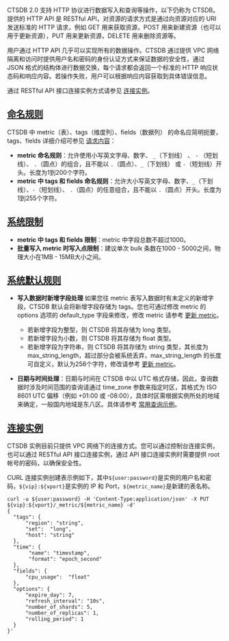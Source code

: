 
CTSDB 2.0 支持 HTTP 协议进行数据写入和查询等操作，以下仍称为 CTSDB。提供的 HTTP API 是 RESTful API，对资源的请求方式是通过向资源对应的 URI 发送标准的 HTTP 请求，例如 GET 用来获取资源，POST 用来新建资源（也可以用于更新资源），PUT 用来更新资源，DELETE 用来删除资源等。

用户通过 HTTP API 几乎可以实现所有的数据操作。CTSDB 通过提供 VPC 网络隔离和访问时提供用户名和密码的身份认证方式来保证数据的安全性，通过 JSON 格式的结构体进行数据交换，每个请求都会返回一个标准的 HTTP 响应状态码和响应内容。若操作失败，用户可以根据响应内容获取到具体错误信息。

通过 RESTful API 接口连接实例方式请参见 [连接实例](https://cloud.tencent.com/document/product/652/13538)。

## [命名规则](id:mmgz)
CTSDB 中 metric（表）、tags（维度列）、fields（数据列） 的命名应简明扼要，tags、fields 详细介绍可参见 [请求内容](https://cloud.tencent.com/document/product/652/70938#qqnr)：

- **metric 命名规则**：允许使用小写英文字母、数字、 `_`（下划线） 、 `-` （短划线）、 `.`（圆点）的组合，且不能以 `.`（圆点）、`_`（下划线） 或 `-`（短划线）开头。长度为1到200个字符。
- **metric 中 tags 和 fields 命名规则**：允许大小写英文字母、数字、`_`（下划线）、`-`（短划线）、 `.`（圆点）的任意组合，且不能以 `.`（圆点）开头。长度为1到255个字符。

## [系统限制](id:xtxz)
- **metric 中 tags 和 fields 限制**：metric 中字段总数不超过1000。
- **批量写入 metric 时写入点限制**：建议单次 bulk 条数在1000 - 5000之间，物理大小在1MB - 15MB大小之间。

## [系统默认规则](id:xtmrgz)
- **写入数据时新增字段处理**
如果您往 metric 表写入数据时有未定义的新增字段，CTSDB 默认会将新增字段存储为 tags。您也可通过修改 metric 的 options 选项的 default_type 字段来修改，修改 metric 请参考 [更新 metric](https://cloud.tencent.com/document/product/652/70966)。
  - 若新增字段为整型，则 CTSDB 将其存储为 long 类型。
  - 若新增字段为小数，则 CTSDB 将其存储为 float 类型。
  - 若新增字段为字符串，则 CTSDB 将其存储为 string 类型，其长度为 max_string_length，超过部分会被系统丢弃，max_string_length 的长度可自定义，默认为256个字符，修改请参考 [更新 metric](https://cloud.tencent.com/document/product/652/70966)。

- **日期与时间处理**：日期与时间在 CTSDB 中以 UTC 格式存储，因此，查询数据时涉及时间范围的查询请通过 time_zone 参数来指定时区，其格式为 ISO 8601 UTC 偏移（例如 +01:00 或 -08:00），具体时区需根据实例所处的地域来确定，一般国内地域是东八区。具体请参考 [常用查询示例](https://cloud.tencent.com/document/product/652/70971)。

## [连接实例](id:ljsl)
CTSDB 实例目前只提供 VPC 网络下的连接方式。您可以通过控制台连接实例，也可以通过 RESTful API 接口连接实例，通过 API 接口连接实例时需要提供 root 帐号的密码，以确保安全性。

CURL 连接实例创建表示例如下，其中`${user:password}`是实例的用户名和密码，`${vip}:${vport}`是实例的 IP 和 Port，`${metric_name}`是新建的表名称。

```
curl -u ${user:password} -H 'Content-Type:application/json' -X PUT ${vip}:${vport}/_metric/${metric_name} -d'
{ 
  "tags": {
      "region": "string",
      "set":  "long",
      "host": "string"
  },
  "time": {
       "name": "timestamp",
       "format": "epoch_second"
  },
  "fields": {
      "cpu_usage":  "float"
  },
  "options": {
      "expire_day": 7,
      "refresh_interval": "10s",
      "number_of_shards": 5,
      "number_of_replicas": 1,
      "rolling_period": 1
  }
}'
```
